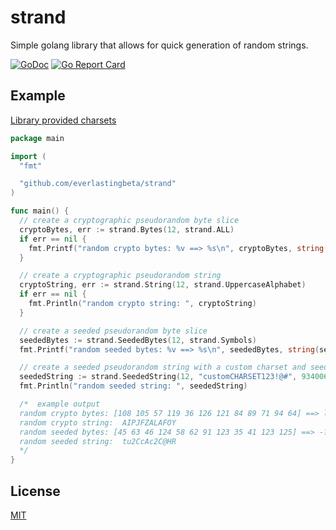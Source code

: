# strand

Simple golang library that allows for quick generation of random strings.

[![GoDoc](http://img.shields.io/badge/go-documentation-blue.svg?style=flat-square)](https://godoc.org/github.com/everlastingbeta/strand)
[![Go Report Card](https://goreportcard.com/badge/everlastingbeta/strand?style=flat-square)](https://goreportcard.com/report/everlastingbeta/strand)

## Example

[Library provided charsets](https://godoc.org/github.com/everlastingbeta/strand#pkg-constants)

```go
package main

import (
  "fmt"

  "github.com/everlastingbeta/strand"
)

func main() {
  // create a cryptographic pseudorandom byte slice
  cryptoBytes, err := strand.Bytes(12, strand.ALL)
  if err == nil {
    fmt.Printf("random crypto bytes: %v ==> %s\n", cryptoBytes, string(cryptoBytes))
  }

  // create a cryptographic pseudorandom string
  cryptoString, err := strand.String(12, strand.UppercaseAlphabet)
  if err == nil {
    fmt.Println("random crypto string: ", cryptoString)
  }

  // create a seeded pseudorandom byte slice
  seededBytes := strand.SeededBytes(12, strand.Symbols)
  fmt.Printf("random seeded bytes: %v ==> %s\n", seededBytes, string(seededBytes))

  // create a seeded pseudorandom string with a custom charset and seed
  seededString := strand.SeededString(12, "customCHARSET123!@#", 934006630)
  fmt.Println("random seeded string: ", seededString)

  /*  example output
  random crypto bytes: [108 105 57 119 36 126 121 84 89 71 94 64] ==> li9w$~yTYG^@
  random crypto string:  AIPJFZALAFOY
  random seeded bytes: [45 63 46 124 58 62 91 123 35 41 123 125] ==> -?.|:>[{#){}
  random seeded string:  tu2CcAc2C@HR
  */
}
```

## License

[MIT](https://github.com/everlastingbeta/strand/blob/master/LICENSE)

